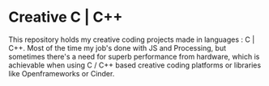 # Creative C | C++ 

This repository holds my creative coding projects made in languages : C | C++. Most of the time my job's done with JS and Processing, but sometimes there's a need for superb performance from hardware, which is achievable when using C / C++ based
creative coding platforms or libraries like Openframeworks or Cinder.
